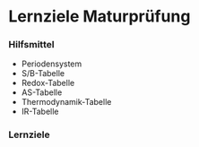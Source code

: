 # Lernziele Maturprüfung

### Hilfsmittel

* Periodensystem
* S/B-Tabelle
* Redox-Tabelle
* AS-Tabelle
* Thermodynamik-Tabelle
* IR-Tabelle

### Lernziele

